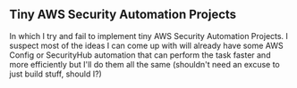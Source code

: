 ## Tiny AWS Security Automation Projects

In which I try and fail to implement tiny AWS Security Automation Projects.
I suspect most of the ideas I can come up with will already have some AWS Config or SecurityHub automation that can perform the task faster and more efficiently
but I'll do them all the same (shouldn't need an excuse to just build stuff, should I?)

